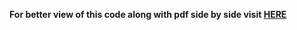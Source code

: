 **For better view of this code along with pdf side by side visit [HERE](https://www.overleaf.com/read/qvjrhrymprjm)**
